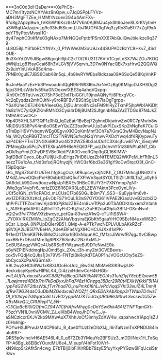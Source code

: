 =*=3nC0d3dH3aDer==*XePhCb-MC7m41tyzsNCXYAkzBnQpw_u7JqQSPpLFYVz-aDH3MgFTZEe_HMMfrNzuev3G4u4AmFXv-Rfo8g2Apzp9wh_tVK8iW16Ksz6sM7Vbh0Aj8MJu4yk0It6oJen8LXrKVytmHu3W8gUAdzajeuLg9c03hd5SiumtLUbJ1iUGFA3gfVq3zyRo81aBf77xZgf9xAeeYT5yPtcvMvssl1O-dy47wphO3t4fMe03gNAxp7MrNGQePptbfPSmXX67AbQuiQwJbleikze9q379-sL8Q58jLYSfbbRCYfNVx_0_P1WWeGM3oU9Jx44SUPADzBzYC8HkvZ_4SdOUE-8n3XoYdZiV9JIBgw86gcqhl6jbC2kT0t2KU31T76VlV1CqnLeSX7WJZGu7KOQeWNjlzLg815syCcai68h3VLGV5jVVSqrvh_3D7w0NYacQEk7xsHrw22QQWQ2x9unYlnUVkAB5d4ms-7PNBr0guIE7JBS6OabK8n5qL_4b8IwRYWEbsRldkzaa09A6SoQe58KqVnKPx-6uJmHaaYzExHb3PewoadmtQgN95RWl3I6nJkrNvOzBg0KMIgoDJXHSDgl2fgjci3lHLsWdx1v59kaGNOqxwfXBE3q4ahqVQxpq-jXh9OrO5TqUvw2C7ShP3oE3nITbiGGfU19jnoAQNyYji6PbxgVCc-Vc2qEyqdzs2mhOJtN-y9roRBFBv1B9SltSgUz47iaOgFgrpp-Y6aXUheC67J4KrkA1eesGq_Dj5UJmro8Nx3sFM9hIRyZTxmP5jhpWb1AKiDltNs8z1VC7yIQjKZKmRMNO3Cysi4rD9jBUM2SJfgnnbNlaZArZTDGd87NdJkZ1M9ARICwCKJ-f0p4D5XHL3JP3QP1z0hQ_lqGzEatr1BvBcj72ghnxDkjwirwZw0RC7pMwln8wNRjDSU638PyK4m8oOSEwYQuZZ3ba9mvUUp3ukPlZuxSKp2hNgFeK7CuIGpTmBpIH9VYvbqnvWEgOEgvvXIOQoKmMmf3Oh7a7iGrsQ3wM4BcvNspNJNa_WOyCqPBGTZmc1TC2TNRVN5ufvqN2qYmwvPXDdYwq4dfKRj0ypwuTyazP4DEHFTrsT2NGXnBK3wz4I2X2WZE8b3aUDd1C3XdcjfUwBTWt_i5edjnW7PMmgQxp5Pcj7vBTEXkuA9fHBeAEQ63FP_uqLDchvhY51zS6NPIu8NT_CibwDkRspYmtZChyDFSVBe0kbtPVJt0OvxoRQhp3qGL16KIMW-0qfDBdi1Cyco_Gbu7U9jUk9uEHgz7IrID8UzaZbNtTEMEQ2WKPcM_hfTt9nL3nezzTGs1cAs_tNd3sfsdjRQfnyzjNjlrWO3sf6bd3a361gY9oDw5tqcO3f_GnC-15ipDqdu-sRc_WgSZGahfzUkTeLhfgScgOczjsKRupcvyx3jNzKh_7_OU7MrkcjjUN6lXl1nMKdZJvwvDQkcPoHB0xbb62oIQ5uTXFhVn3qotSYOLTSlZIlIJh1lLTaZ_a0yh5QA9doLk9SGvw9oozwNpJp1tBXEv3HBoC6UfY3H7XNYmnp7gN1-JWq3gsT4ybFr6_mrIzZOZ6R6DXR3LoBLZEWYAktn3PcxOynLIVy-UCf5o1GN_zV1lcPADd_mLCUsC17p8S0GJIb8m7Y_SS3--9uEyja4m6vh-wx1ZDFB2XXzKcl_pEvObFS71rOuL1i3lx97OYOG61lVPAE2IGaoUvvB2zcbi2QhhPrFLTTFZox1ievlVjs0rIGPj8Io2ZBE4rn9UvTtPp2u0TSAODKt4xxem2V4mhk_7ASF6q6dAFRL4j9fvIITGyFhC-KjZhiZz3uFB2daG9pIa3BIfJ-OXmNvnf-oQt2w3fvi778eVXfzbwcye_pctQa-83wxzA1wQ-cTUi1tSSW4-_7YOXViRXZMWx_IpZgO22ANaVbqsiraEjGbKh5gaaYrHC9SEeNI4uxnW82OoCzr_LipqA_0NPUpDQler9B51_QMp-A-ePTk7wcNEPLVULbAKkRZcF-q8VXjA2iJB5l7fVEeHA_XdeAEIFa4VgXIHOHCUiJXx41xIPK-fH1erD1TAmK87Hv6MsCUczKsrhBGkNiqunAC_fMfzcJiWrwfR7qgJXvCiBwpxxxBBrExDEakfMre3gRPIXZ9iSmFJl2NzAxM1J-GcBUSAcgzVWQc4Us8RSc6YWzaweBJ9DTcNwJE0k-p6yNEPiENddmqHpJ0md5gk_2Xw_t3h-my2bt3CVEBevru-cox5vFQdj4cQJks1j3v79V5-FNTzIBkRqXd7EAOP1hJVOGcUOty5eZS-bbCycoXcPaAiGSrnaX-V9L2wySHCh8WJ1xKB3UOoEloUdz_jBwGkLMbMvB3IKRwjzUK-4eckxbcyKyeKwHlPbLK4_Di4zzxHdmvCoH4kHGb-_vvILAUf7uxiausRJwXC68lZFdj8lcaDR4KijkAW1EGIAs31uhZlyjY8cbE7paw5B_1Laejmrsd4B6b7rhi7kDaDyxJhPq748zHChzgq35Bcr29R0t4EXkWfkkIF5l1AirppFdG2WF2tbsWdLfTvr7had7O_huPmk6I8hLJvPcViqqSYhI33eulZ4LTnmjIufRwT9G34dsO3uDblMZGedxceDWOZf1_QRxEDNkAbXbpp3rTWdb7D4wsTOl_V10Idya7sWqqCaSLLIvE02yppRAt7KT5JOxjUB39BsMbwLSvcswDU5ZwXBsMkeQU_CRU9epTV_5N-rC5CjaBcBi0IQOfmCZ94WICfHAfwMhyg0cDnYSw6hk48AIZTNFTqmGXt_-P5zcYVN1L0vnWCMV_ZJ_elXbB4WeqJhDTwC_Jy-aSNCzlccr0XJV2kb9MXwAuX7XhhJoOf3imhyZdXW4w_xapahwch1Apq1sZJz0Hxkhjp-POYwHSJIPrwJzM4CP9bIU_B_4pe0f1UzI2eDIbXlJj_I6nTaNzmTnXPNDU84lnuIoR67-QRS5p0vincIvH6AE546L4L0_q672Zb3YMquYe2BFSUz3_mDDlINqk1H_ToSqFP-A6BgLk8ElBcYOurdMU6e4_MjeupiV4hFot10iVrf-kN9ilcpSr2Afit5n4cwg_E7bTBIj0ibFiXIrRBb79zyE5fuyYxyPYGzw6lFqUcsiStrIkw=